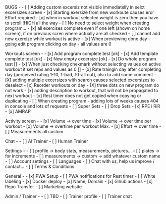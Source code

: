BUGS -
     - [ ] Adding custom excersiz not visible immediatelly in selct excersizes screen
     - [x] Starting exersize from new workoute causes eror Effort required
     - [x] when in workout selected weight is zero then you have to scroll !HIGH all the way
     - [ ] No need to select weight when creating program...
     - [x] all exercises complete even if one left (shown on home screen), if on previous scren where actually are all checked
     - [ ] cannot add new exercize while workout is active
     - [x] When previewing done day - going edit program clicking on day - all values are 0

Workouts screen - 
    - [x] Add program complete test [ok]
    - [x] Add template complete test [ok]
    - [x] New empty excersize [ok]
    - [x] Do whole program test []
    - [x] When just checking chekmark without selecting values on active workout it set reps and values as 0 []
    - [x] Rate traingin day after completing day (perceived rating 1-10, 1-bad, 10-all out), also to add some comment
    - [X] adding multiple excersizes with search causes selected excersizes to deselect
    - [x] Reorder workouts on day
    - [X] three dots on new program do not work 
    - [x] adding description to workout, that will not be propagated to next workout
    - [x] Rest timer does not get copied when copying or duplicating
    - [ ] When creating program - adding lots of weeks causes 404 in console and lots of requests
    - [ ] Super Sets
    - [ ] Drop Sets
    - [x] RPE i RiR
    - [x] AMRAP

Activity screen -
    - [x] Volume -> over time
    - [x] Volume -> over time per workout
    - [x] Volume -> overtime per workout Max.
    - [x] Effort -> over time
    - [ ] Measurements all custom

Chat -
    - [ ] AI Trainer
    - [ ] Human Trainer

Settings -
    - [ ] profile -> body stats, measurements, pictures...
    - [ ] plates -> for increments
    - [ ] measurements -> custom -> add whatever custom name
    - [ ] Account settings
    - [ ] Languages
    - [ ] Chat with us, help us improve / contact...
    - [ ] Terms & Conditions

General -
    - [x] PWA Setup 
    - [ ] PWA notifications for Rest timer
    - [ ] White labeling
    - [x] Docker deploy
    - [x] Name, Domain
    - [x] Gihub actions
    - [x] Repo Transfer
    - [ ] Marketing website

Admin / Trainer -
    - [ ] TBD
    - [ ] Trainer profile
    - [ ] Trainer chat